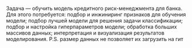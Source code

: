 Задача — обучить модель кредитного риск-менеджмента для банка. Для этого потребуется: 
подбор и инжиниринг признаков для обучения модели;
подбор лучшей модели для решения задачи классификации;
подбор и настройка гиперпараметров модели;
обработка больших массивов данных;
интерпретация и визуализация результатов моделирования.
P.S. размер данных не позволяет их загрузить на гит
